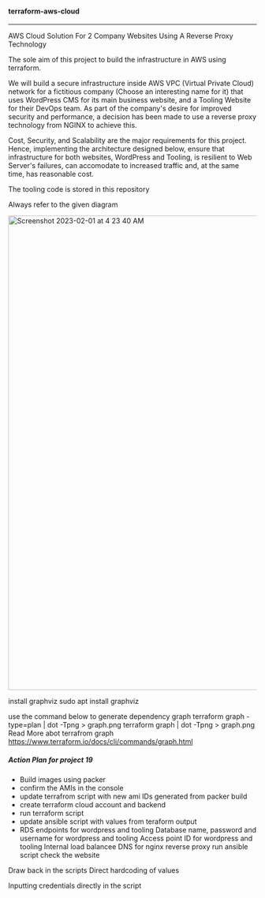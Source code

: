 #### terraform-aws-cloud
-----------------------------------------------
AWS Cloud Solution For 2 Company Websites Using A Reverse Proxy Technology


The sole aim of this project to build the infrastructure in AWS using terraform.

We will build a secure infrastructure inside AWS VPC (Virtual Private Cloud) network for a fictitious company (Choose an interesting name for it) that uses WordPress CMS for its main business website, and a Tooling Website for their DevOps team. As part of the company's desire for improved security and performance, a decision has been made to use a reverse proxy technology from NGINX to achieve this.

Cost, Security, and Scalability are the major requirements for this project. Hence, implementing the architecture designed below, ensure that infrastructure for both websites, WordPress and Tooling, is resilient to Web Server's failures, can accomodate to increased traffic and, at the same time, has reasonable cost.

The tooling code is stored in this repository

Always refer to the given diagram


<img width="962" alt="Screenshot 2023-02-01 at 4 23 40 AM" src="https://user-images.githubusercontent.com/105562242/215902247-60cacb04-2698-49eb-ad48-cc2f36b98f35.png">

install graphviz
sudo apt install graphviz

use the command below to generate dependency graph
terraform graph -type=plan | dot -Tpng > graph.png
terraform graph | dot -Tpng > graph.png
Read More abot terrafrom graph
https://www.terraform.io/docs/cli/commands/graph.html

##### Action Plan for project 19

 * Build images using packer
 * confirm the AMIs in the console
 * update terrafrom script with new ami IDs generated from packer build
 * create terraform cloud account and backend
 * run terraform script
 * update ansible script with values from teraform output
 * RDS endpoints for wordpress and tooling
    Database name, password and username for wordpress and tooling
    Access point ID for wordpress and tooling
    Internal load balancee DNS for nginx reverse proxy
    run ansible script
    check the website

Draw back in the scripts
Direct hardcoding of values

Inputting credentials directly in the script
